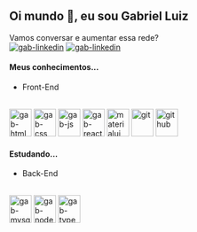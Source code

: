 ## Oi mundo 👋, eu sou Gabriel Luiz

Vamos conversar e aumentar essa rede?<br>
<a href="https://www.linkedin.com/in/gabrielluizsouza/" target="_blank"><img  target="_blank" alt="gab-linkedin" src="https://img.shields.io/badge/LinkedIn-0077B5?style=for-the-badge&logo=linkedin&logoColor=white" /></a>
<a href="https://api.whatsapp.com/send?phone=5591991796566&text=Oi%20Gabriel%2C%20tudo%20bem%3F%20vim%20atrav%C3%A9s%20do%20GitHub%2C%20vamos%20conversar%3F" target="_blank"><img alt="gab-linkedin" src="https://img.shields.io/badge/WhatsApp-25D366?style=for-the-badge&logo=whatsapp&logoColor=white"  target="_blank" /></a>



#### Meus conhecimentos...
-   Front-End
<div style="display: inline-block"><br> 
 <img height="50" width="40" alt="gab-html" src="https://cdn.jsdelivr.net/gh/devicons/devicon/icons/html5/html5-original.svg" />
 <img height="50" width="40" alt="gab-css" src="https://user-images.githubusercontent.com/92898767/201537120-45ceceda-032a-4d87-94ff-5484c078f59a.svg" />
 <img height="50" width="40" alt="gab-js" src="https://cdn.jsdelivr.net/gh/devicons/devicon/icons/javascript/javascript-original.svg" />  
 <img height="50" width="40" alt="gab-react" src="https://cdn.jsdelivr.net/gh/devicons/devicon/icons/react/react-original.svg" /> 
 <img height="50" width="40" alt="materialui" src="https://cdn.jsdelivr.net/gh/devicons/devicon/icons/materialui/materialui-original.svg" /> 
 <img height="50" width="40" alt="git" src="https://cdn.jsdelivr.net/gh/devicons/devicon/icons/git/git-original.svg" /> 
  <img height="50" width="40" alt="github" src="https://cdn.jsdelivr.net/gh/devicons/devicon/icons/github/github-original.svg" />
</div> 
  


#### Estudando...
-   Back-End
<div style="display: inline-block"><br> 
 <img height="50" width="40" alt="gab-mysql" src="https://cdn.jsdelivr.net/gh/devicons/devicon/icons/mysql/mysql-original-wordmark.svg" /> 
 <img height="50" width="40" alt="gab-nodejs" src="https://cdn.jsdelivr.net/gh/devicons/devicon/icons/nodejs/nodejs-original.svg" />
 <img height="50" width="40" alt="gab-typescript" src="https://cdn.jsdelivr.net/gh/devicons/devicon/icons/typescript/typescript-original.svg" /> 


</div> 





<!--
**gabrielluizsouza/gabrielluizsouza** is a ✨ _special_ ✨ repository because its `README.md` (this file) appears on your GitHub profile.

Here are some ideas to get you started:

- 🔭 I’m currently working on ...
- 🌱 I’m currently learning ...
- 👯 I’m looking to collaborate on ...
- 🤔 I’m looking for help with ...
- 💬 Ask me about ...
- 📫 How to reach me: ...
- 😄 Pronouns: ...
- ⚡ Fun fact: ...
-->
